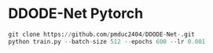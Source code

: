 # DDODE-Net Pytorch

```Python
git clone https://github.com/pmduc2404/DDODE-Net-.git
python train.py --batch-size 512 --epochs 600 --lr 0.001 
```